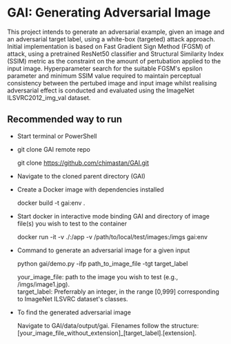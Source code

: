 # GAI: Generating Adversarial Image
This project intends to generate an adversarial example, given an image and an adversarial target label, using a white-box (targeted) attack approach.
Initial implementation is based on Fast Gradient Sign Method (FGSM) of attack, using a pretrained ResNet50 classifier and Structural Similarity Index (SSIM) metric as the constraint on the amount of pertubation applied to the input image. Hyperparameter search for the suitable FGSM's epsilon parameter and minimum SSIM value required to maintain perceptual consistency between the pertubed image and input image whilst realising adversarial effect is conducted and evaluated using the ImageNet ILSVRC2012_img_val dataset. 


## Recommended way to run
- Start terminal or PowerShell

- git clone GAI remote repo 

    git clone https://github.com/chimastan/GAI.git

- Navigate to the cloned parent directory (GAI)

- Create a Docker image with dependencies installed

    docker build -t gai:env .

- Start docker in interactive mode binding GAI and directory of image file(s) you wish to test to the container

    docker run -it -v ./:/app -v /path/to/local/test/images:/imgs gai:env

- Command to generate an adversarial image for a given input

    python gai/demo.py -ifp path_to_image_file -tgt target_label

    your_image_file: path to the image you wish to test (e.g., /imgs/image1.jpg).  
    target_label: Preferrably an integer, in the range [0,999] corresponding to ImageNet ILSVRC dataset's classes.

- To find the generated adversarial image

    Navigate to GAI/data/output/gai. Filenames follow the structure: [your_image_file_without_extension]_[target_label].[extension].


